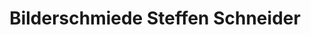 ---
title: "Bilderschmiede Steffen Schneider"
url: /bad-neustadt-an-der-saale/bilderschmiede-steffen-schneider/
shop: Foto
---